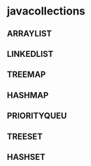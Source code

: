 # javacollections
## ARRAYLIST
## LINKEDLIST
## TREEMAP
## HASHMAP
## PRIORITYQUEU
## TREESET
## HASHSET


